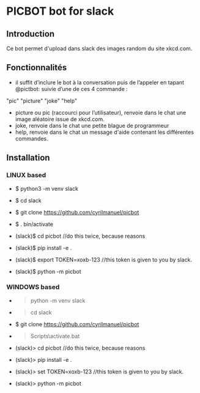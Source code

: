 
# PICBOT bot for slack 

## Introduction
Ce bot permet d'upload dans slack des images random du site xkcd.com.

## Fonctionnalités
* il suffit d’inclure le bot à la conversation puis de l’appeler en tapant @pictbot:
suivie d’une de ces 4 commande :

"pic"
"picture"
"joke"
"help"

* picture ou pic (raccourci pour l’utilisateur), renvoie dans le chat une image aléatoire issue de xkcd.com.
* joke, renvoie dans le chat une petite blague de programmeur
* help, renvoie dans le chat un message d'aide contenant les différentes commandes.

## Installation

### LINUX based

* $ python3 -m venv slack
* $ cd slack
* $ git clone https://github.com/cyrilmanuel/picbot
* $ . bin/activate
* (slack)$ cd picbot //do this twice, because reasons
* (slack)$ pip install -e .

* (slack)$ export TOKEN=xoxb-123 //this token is given to you by slack.
* (slack)$ python -m picbot

### WINDOWS based

* > python -m venv slack
* > cd slack
* $ git clone https://github.com/cyrilmanuel/picbot
* > Scripts\activate.bat
* (slack)> cd picbot  //do this twice, because reasons
* (slack)> pip install -e .

* (slack)> set TOKEN=xoxb-123 //this token is given to you by slack.
* (slack)> python -m picbot

